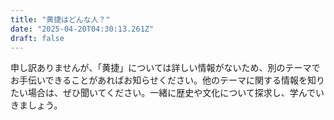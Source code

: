 ```yaml
---
title: "黄捷はどんな人？"
date: "2025-04-20T04:30:13.261Z"
draft: false
---
```


申し訳ありませんが、「黄捷」については詳しい情報がないため、別のテーマでお手伝いできることがあればお知らせください。他のテーマに関する情報を知りたい場合は、ぜひ聞いてください。一緒に歴史や文化について探求し、学んでいきましょう。